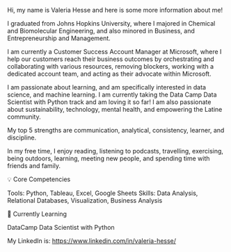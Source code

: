 Hi, my name is Valeria Hesse and here is some more information about me!

I graduated from Johns Hopkins University, where I majored in Chemical and Biomolecular Engineering, and also minored in Business, and Entrepreneurship and Management. 

I am currently a Customer Success Account Manager at Microsoft, where I help our customers reach their business outcomes by orchestrating and collaborating with various resources, removing blockers, working with a dedicated account team, and acting as their advocate within Microsoft. 

I am passionate about learning, and am specifically interested in data science, and machine learning. I am currently taking the Data Camp Data Scientist with Python track and am loving it so far! I am also passionate about sustainability, technology, mental health, and empowering the Latine community.

My top 5 strengths are communication, analytical, consistency, learner, and discipline. 

In my free time, I enjoy reading, listening to podcasts, travelling, exercising, being outdoors, learning, meeting new people, and spending time with friends and family.

💡 Core Competencies

Tools: Python, Tableau, Excel, Google Sheets
Skills: Data Analysis, Relational Databases, Visualization, Business Analysis

📝 Currently Learning

DataCamp Data Scientist with Python

My LinkedIn is: https://www.linkedin.com/in/valeria-hesse/ 
